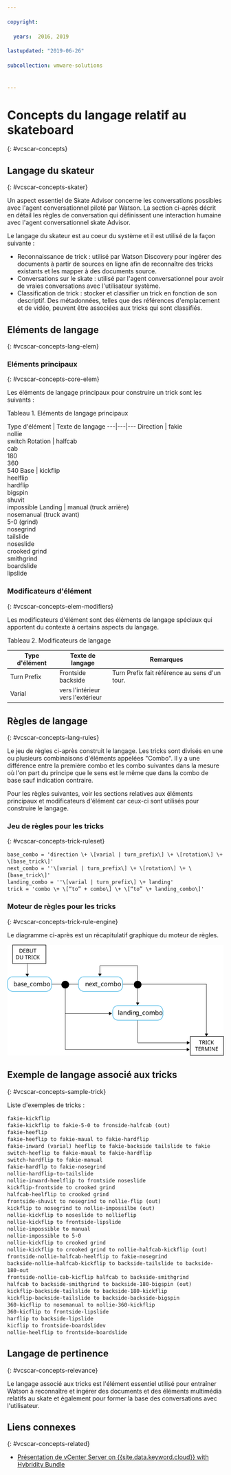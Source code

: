```yaml
---

copyright:

  years:  2016, 2019

lastupdated: "2019-06-26"

subcollection: vmware-solutions


---
```


# Concepts du langage relatif au skateboard
{: #vcscar-concepts}

## Langage du skateur
{: #vcscar-concepts-skater}

Un aspect essentiel de Skate Advisor concerne les conversations possibles avec l'agent conversationnel piloté par Watson. La section ci-après décrit en détail les règles de conversation qui définissent une interaction humaine avec l'agent conversationnel skate Advisor.

Le langage du skateur est au coeur du système et il est utilisé de la façon suivante :
* Reconnaissance de trick : utilisé par Watson Discovery pour ingérer des documents à partir de sources en ligne afin de reconnaître des tricks existants et les mapper à des documents source.
* Conversations sur le skate : utilisé par l'agent conversationnel pour avoir de vraies conversations avec l'utilisateur système.
* Classification de trick : stocker et classifier un trick en fonction de son descriptif. Des métadonnées, telles que des références d'emplacement et de vidéo, peuvent être associées aux tricks qui sont classifiés. 

## Eléments de langage
{: #vcscar-concepts-lang-elem}

### Eléments principaux
{: #vcscar-concepts-core-elem}

Les éléments de langage principaux pour construire un trick sont les suivants :

Tableau 1. Eléments de langage principaux

Type d'élément | Texte de langage
---|---|---
Direction | fakie<br>nollie<br>switch
Rotation | halfcab<br>cab<br>180<br>360<br>540
Base | kickflip<br>heelflip<br>hardflip<br>bigspin<br>shuvit<br>impossible
Landing | manual (truck arrière)<br>nosemanual (truck avant)<br>5-0 (grind)<br>nosegrind<br>tailslide<br>noseslide<br>crooked grind<br>smithgrind<br>boardslide<br>lipslide<br>

### Modificateurs d'élément
{: #vcscar-concepts-elem-modifiers}

Les modificateurs d'élément sont des éléments de langage spéciaux qui apportent du contexte à certains aspects du langage.

Tableau 2. Modificateurs de langage

Type d'élément | Texte de langage |Remarques
---|---|---
Turn Prefix | Frontside<br>backside | Turn Prefix fait référence au sens d'un tour.
Varial | vers l'intérieur<br>vers l'extérieur |

## Règles de langage
{: #vcscar-concepts-lang-rules}

Le jeu de règles ci-après construit le langage. Les tricks sont divisés en une ou plusieurs combinaisons d'éléments appelées "Combo". Il y a une différence entre la première combo et les combo suivantes dans la mesure où l'on part du principe que le sens est le même que dans la combo de base sauf indication contraire.

Pour les règles suivantes, voir les sections relatives aux éléments principaux et modificateurs d'élément car ceux-ci sont utilisés pour construire le langage.

### Jeu de règles pour les tricks
{: #vcscar-concepts-trick-ruleset}

```
base_combo = 'direction \+ \[varial | turn_prefix\] \+ \[rotation\] \+ \[base_trick\]'
next_combo = ''\[varial | turn_prefix\] \+ \[rotation\] \+ \[base_trick\]'
landing_combo = ''\[varial | turn_prefix\] \+ landing'
trick = 'combo \+ \[“to” + combo\] \+ \[“to” \+ landing_combo\]'
```

### Moteur de règles pour les tricks
{: #vcscar-concepts-trick-rule-engine}

Le diagramme ci-après est un récapitulatif graphique du moteur de règles.

![Présentation du langage relatif au skateboard](../../images/vcscar-skate-language.svg "Présentation du langage relatif au skateboard")

## Exemple de langage associé aux tricks
{: #vcscar-concepts-sample-trick}

Liste d'exemples de tricks :

```
fakie-kickflip
fakie-kickflip to fakie-5-0 to fronside-halfcab (out)
fakie-heeflip
fakie-heeflip to fakie-maual to fakie-hardflip
fakie-inward (varial) heeflip to fakie-backside tailslide to fakie
switch-heeflip to fakie-maual to fakie-hardflip
switch-hardflip to fakie-manual
fakie-hardflp to fakie-nosegrind
nollie-hardflip-to-tailslide
nollie-inward-heelflip to frontside noseslide
kickflip-frontside to crooked grind
halfcab-heelflip to crooked grind
frontside-shuvit to nosegrind to nollie-flip (out)
kickflip to nosegrind to nollie-impossilbe (out)
nollie-kickflip to noseslide to nollieflip
nollie-kickflip to frontside-lipslide
nollie-impossible to manual
nollie-impossible to 5-0
nollie-kickflip to crooked grind
nollie-kickflip to crooked grind to nollie-halfcab-kickflip (out)
frontside-nollie-halfcab-heelflip to fakie-nosegrind
backside-nollie-halfcab-kickflip to backside-tailslide to backside-180-out
frontside-nollie-cab-kicflip halfcab to backside-smithgrind
halfcab to backside-smithgrind to backside-180-bigspin (out)
kickflip-backside-tailslide to backside-180-kickflip
kickflip-backside-tailslide to backside-backside-bigspin
360-kicflip to nosemanual to nollie-360-kickflip
360-kicflip to frontside-lipslide
harflip to backside-lipslide
kicflip to frontside-boardslidev
nollie-heelflip to frontside-boardslide
```

## Langage de pertinence
{: #vcscar-concepts-relevance}

Le langage associé aux tricks est l'élément essentiel utilisé pour entraîner Watson à reconnaître et ingérer des documents et des éléments multimédia relatifs au skate et également pour former la base des conversations avec l'utilisateur.

## Liens connexes
{: #vcscar-concepts-related}

* [Présentation de vCenter Server on {{site.data.keyword.cloud}} with Hybridity Bundle](/docs/services/vmwaresolutions/archiref/vcs?topic=vmware-solutions-vcs-hybridity-intro)  
